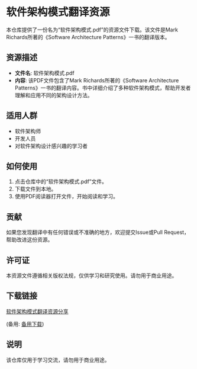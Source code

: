 # 软件架构模式翻译资源

本仓库提供了一份名为“软件架构模式.pdf”的资源文件下载。该文件是Mark Richards所著的《Software Architecture Patterns》一书的翻译版本。

## 资源描述

- **文件名**: 软件架构模式.pdf
- **内容**: 该PDF文件包含了Mark Richards所著的《Software Architecture Patterns》一书的翻译内容。书中详细介绍了多种软件架构模式，帮助开发者理解和应用不同的架构设计方法。

## 适用人群

- 软件架构师
- 开发人员
- 对软件架构设计感兴趣的学习者

## 如何使用

1. 点击仓库中的“软件架构模式.pdf”文件。
2. 下载文件到本地。
3. 使用PDF阅读器打开文件，开始阅读和学习。

## 贡献

如果您发现翻译中有任何错误或不准确的地方，欢迎提交Issue或Pull Request，帮助改进这份资源。

## 许可证

本资源文件遵循相关版权法规，仅供学习和研究使用。请勿用于商业用途。

## 下载链接
[软件架构模式翻译资源分享](https://pan.quark.cn/s/60e290da0ed0) 

(备用: [备用下载](https://pan.baidu.com/s/1LBmpMzdBVHQjsADbDuwznw?pwd=1234))

## 说明

该仓库仅用于学习交流，请勿用于商业用途。
